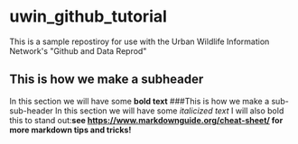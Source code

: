 # uwin_github_tutorial
This is a sample repostiroy for use with the Urban Wildlife Information Network's "Github and Data Reprod"
## This is how we make a subheader
In this section we will have some **bold text**
###This is how we make a sub-sub-header
In this section we will have some *italicized text*
I will also bold this to stand out:**see https://www.markdownguide.org/cheat-sheet/ for more markdown tips and tricks!**

